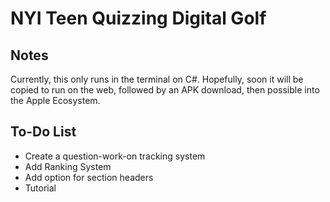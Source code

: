 # NYI Teen Quizzing Digital Golf
## Notes
Currently, this only runs in the terminal on C#. Hopefully, soon it will be copied to run on the web, followed by an APK download, then possible into the Apple Ecosystem.
## To-Do List
* Create a question-work-on tracking system
* Add Ranking System
* Add option for section headers
* Tutorial

